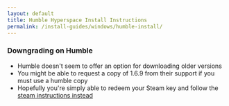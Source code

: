 ```yaml
---
layout: default
title: Humble Hyperspace Install Instructions
permalink: /install-guides/windows/humble-install/
---
```


### Downgrading on Humble

- Humble doesn't seem to offer an option for downloading older versions
- You might be able to request a copy of 1.6.9 from their support if you must use a humble copy
- Hopefully you're simply able to redeem your Steam key and follow the [steam instructions instead](/FTL-Hyperspace/install-guides/windows/steam-install)
